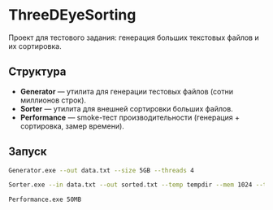# ThreeDEyeSorting

Проект для тестового задания: генерация больших текстовых файлов и их сортировка.

## Структура
- **Generator** — утилита для генерации тестовых файлов (сотни миллионов строк).
- **Sorter** — утилита для внешней сортировки больших файлов.
- **Performance** — smoke-тест производительности (генерация + сортировка, замер времени).

## Запуск

```bash
Generator.exe --out data.txt --size 5GB --threads 4

Sorter.exe --in data.txt --out sorted.txt --temp tempdir --mem 1024 --threads 4

Performance.exe 50MB